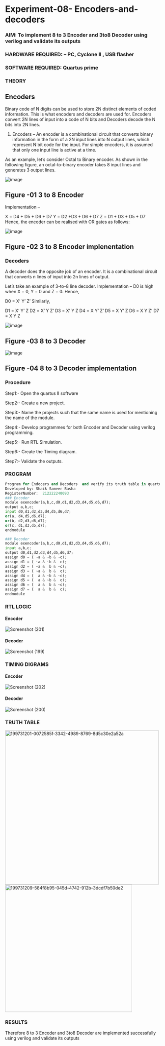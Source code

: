 # Experiment-08- Encoders-and-decoders 
### AIM: To implement 8 to 3 Encoder and  3to8 Decoder using verilog and validate its outputs
### HARDWARE REQUIRED:  – PC, Cyclone II , USB flasher
### SOFTWARE REQUIRED:   Quartus prime
### THEORY 

## Encoders
Binary code of N digits can be used to store 2N distinct elements of coded information. This is what encoders and decoders are used for. Encoders convert 2N lines of input into a code of N bits and Decoders decode the N bits into 2N lines.

1. Encoders –
An encoder is a combinational circuit that converts binary information in the form of a 2N input lines into N output lines, which represent N bit code for the input. For simple encoders, it is assumed that only one input line is active at a time.

As an example, let’s consider Octal to Binary encoder. As shown in the following figure, an octal-to-binary encoder takes 8 input lines and generates 3 output lines.

![image](https://user-images.githubusercontent.com/36288975/171543588-bc0746df-a173-4b35-989e-5fb7d385fe8a.png)
## Figure -01 3 to 8 Encoder 


Implementation –

X = D4 + D5 + D6 + D7
Y = D2 +D3 + D6 + D7
Z = D1 + D3 + D5 + D7 
Hence, the encoder can be realised with OR gates as follows:


![image](https://user-images.githubusercontent.com/36288975/171543740-68403b82-aa93-4c98-9343-f32b14885a2e.png)
## Figure -02 3 to 8 Encoder implenentation 

 ### Decoders 
A decoder does the opposite job of an encoder. It is a combinational circuit that converts n lines of input into 2n lines of output.

Let’s take an example of 3-to-8 line decoder.
Implementation –
D0 is high when X = 0, Y = 0 and Z = 0. Hence,

D0 = X’ Y’ Z’ 
Similarly,

D1 = X’ Y’ Z
D2 = X’ Y Z’
D3 = X’ Y Z
D4 = X Y’ Z’
D5 = X Y’ Z
D6 = X Y Z’
D7 = X Y Z 


![image](https://user-images.githubusercontent.com/36288975/171543978-ee2d0671-2846-40a1-8705-507fd6287a49.png)
## Figure -03 8 to 3 Decoder 



![image](https://user-images.githubusercontent.com/36288975/171543866-5a6eace6-8683-49d7-9c4f-a7cb30ec3035.png)
## Figure -04 8 to 3 Decoder implementation 

### Procedure
Step1:- Open the quartus II software

Step2:- Create a new project.

Step3:- Name the projects such that the same name is used for mentioning the name of the module.

Step4:- Develop programmes for both Encoder and Decoder using verilog programming.

Step5:- Run RTL Simulation.

Step6:- Create the Timing diagram.

Step7:- Validate the outputs.
### PROGRAM 
```python
Program for Endocers and Decoders  and verify its truth table in quartus using Verilog programming.
Developed by: Shaik Sameer Basha
RegisterNumber:  212222240093
### Encoder
module exencoder(a,b,c,d0,d1,d2,d3,d4,d5,d6,d7);
output a,b,c;
input d0,d1,d2,d3,d4,d5,d6,d7;
or(a, d4,d5,d6,d7);
or(b, d2,d3,d6,d7);
or(c, d1,d3,d5,d7);
endmodule

### Decoder
module exencoder(a,b,c,d0,d1,d2,d3,d4,d5,d6,d7);
input a,b,c;
output d0,d1,d2,d3,d4,d5,d6,d7;
assign d0 = ( ~a & ~b & ~c);
assign d1 = ( ~a & ~b &  c);
assign d2 = ( ~a &  b & ~c);
assign d3 = ( ~a &  b &  c);
assign d4 = (  a & ~b & ~c);
assign d5 = (  a & ~b &  c);
assign d6 = (  a &  b & ~c);
assign d7 = (  a &  b &  c);
endmodule
```
### RTL LOGIC  
#### Encoder
![Screenshot (201)](https://github.com/shaikSameerbasha5404/Experiment-08-Encoders-and-decoders-/assets/118707756/04eb2dc2-a042-4625-afc4-5caef07bcb61)
#### Decoder
![Screenshot (199)](https://github.com/shaikSameerbasha5404/Experiment-08-Encoders-and-decoders-/assets/118707756/fb59c4da-2b78-4f73-833c-065e0a2d4017)
### TIMING DIGRAMS
#### Encoder
![Screenshot (202)](https://github.com/shaikSameerbasha5404/Experiment-08-Encoders-and-decoders-/assets/118707756/ad0bf627-c423-4679-bc04-94fc50bf4063)
#### Decoder
![Screenshot (200)](https://github.com/shaikSameerbasha5404/Experiment-08-Encoders-and-decoders-/assets/118707756/8a63ac1c-b1ca-4db6-86a6-2e47e3fe0137)
### TRUTH TABLE 
<img width="500" alt="199731201-0072585f-3342-4989-8769-8d5c30e2a52a" src="https://github.com/shaikSameerbasha5404/Experiment-08-Encoders-and-decoders-/assets/118707756/7823bb9f-66d7-4e6a-a93e-e5fe2f580320">
<img width="413" alt="199731209-584f8b95-045d-4742-912b-3dcdf7b50de2" src="https://github.com/shaikSameerbasha5404/Experiment-08-Encoders-and-decoders-/assets/118707756/e318f83f-66e4-4267-b697-6b0daadc58fe">

### RESULTS 
Therefore 8 to 3 Encoder and 3to8 Decoder are implemented successfully using verilog and validate its outputs
